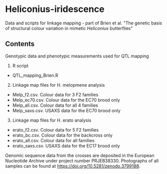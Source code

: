 # Heliconius-iridescence

 Data and scripts for linkage mapping - part of Brien et al. "The genetic basis of structural colour variation in mimetic *Heliconius* butterflies"
 
## Contents
 
 Genotypic data and phenotypic measurements used for QTL mapping

1. R script
- QTL_mapping_Brien.R

2. Linkage map files for H. melopmene analysis
- Melp_f2.csv. Colour data for 3 F2 families
- Melp_ec70.csv. Colour data for the EC70 brood only
- Melp_all.csv. Colour data for all 4 families
- Melp_saxs.csv. USAXS data for the EC70 brood only

3. Linkage map files for H. erato analysis
- erato_f2.csv. Colour data for 5 F2 families
- erato_bc.csv. Colour data for the backcross only
- erato_all.csv. Colour data for all families
- erato_saxs.csv. USAXS data for the EC17 brood only


Genomic sequence data from the crosses are deposited in the European Nucleotide Archive under project number PRJEB38330. Photographs of all samples can be found at https://doi.org/10.5281/zenodo.3799188. 
 
 
 

